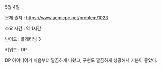 5월 4일

문제 출처 : https://www.acmicpc.net/problem/1023

소요 시간 : 약 1시간

난이도 : 플래티넘 3

키워드 : DP

DP 아이디어가 처음부터 깔끔하게 나왔고, 구현도 깔끔하게 성공해서 기분이 좋았다.
